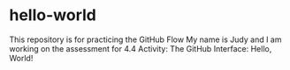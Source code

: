 # hello-world
This repository is for practicing the GitHub Flow
My name is Judy and I am working on the assessment for 4.4 Activity: The GitHub Interface: Hello, World!
